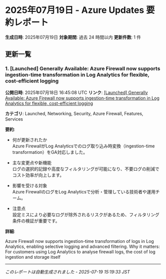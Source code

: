 # 2025年07月19日 - Azure Updates 要約レポート

**生成日時**: 2025年07月19日
**対象期間**: 過去 24 時間以内
**更新件数**: 1 件

## 更新一覧

### 1. [Launched] Generally Available:  Azure Firewall now supports ingestion-time transformation in Log Analytics for flexible, cost-efficient logging

**公開日時**: 2025年07月18日 16:45:08 UTC
**リンク**: [[Launched] Generally Available:  Azure Firewall now supports ingestion-time transformation in Log Analytics for flexible, cost-efficient logging](https://azure.microsoft.com/updates?id=498568)

**カテゴリ**: Launched, Networking, Security, Azure Firewall, Features, Services

**要約**:

- 何が更新されたか  
Azure FirewallがLog Analyticsでのログ取り込み時変換（ingestion-time transformation）をGA対応しました。  

- 主な変更点や新機能  
ログの選択的記録や高度なフィルタリングが可能になり、不要ログの削減でコスト効率が向上します。  

- 影響を受ける対象  
Azure FirewallのログをLog Analyticsで分析・管理している技術者や運用チーム。  

- 注意点  
設定ミスにより必要なログが除外されるリスクがあるため、フィルタリング条件の検証が重要です。

**詳細**:

Azure Firewall now supports ingestion-time
transformation of logs in Log Analytics, enabling
selective logging and advanced filtering. Why it matters:
For customers using Log Analytics to analyse firewall logs, the cost of log
ingestion and storage itself

---


*このレポートは自動生成されました - 2025-07-19 15:19:33 JST*